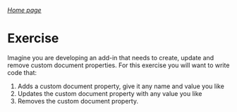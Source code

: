 _[Home page](../index.md)_



# Exercise

Imagine you are developing an add-in that needs to create, update and remove custom document properties. For this exercise you will want to write code that:

1. Adds a custom document property, give it any name and value you like
2. Updates the custom document property with any value you like
3. Removes the custom document property.
